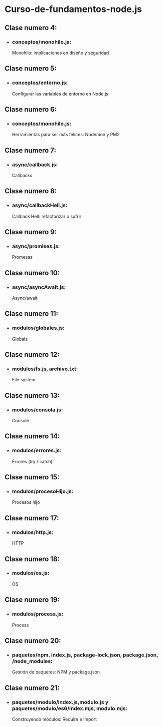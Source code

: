 # Curso-de-fundamentos-node.js

## Clase numero 4:
 - ### conceptos/monohilo.js: 
    Monohilo: implicaciones en diseño y seguridad

## Clase numero 5:
 - ### conceptos/entorno.js: 
    Configurar las variables de entorno en Node.js

## Clase numero 6:
 - ### conceptos/monohilo.js: 
   Herramientas para ser más felices: Nodemon y PM2

## Clase numero 7:
 - ### async/callback.js: 
    Callbacks

## Clase numero 8:
 - ### async/callbackHell.js: 
    Callback Hell: refactorizar o sufrir

## Clase numero 9:
 - ### async/promises.js: 
    Promesas

## Clase numero 10:
 - ### async/asyncAwait.js: 
    Async/await

## Clase numero 11:
 - ### modulos/globales.js: 
    Globals

## Clase numero 12:
 - ### modulos/fs.js, archivo.txt: 
    File system

## Clase numero 13:
 - ### modulos/consola.js: 
    Console

## Clase numero 14:
 - ### modulos/errores.js: 
    Errores (try / catch)

## Clase numero 15:
 - ### modulos/procesoHijo.js: 
    Procesos hijo

## Clase numero 17:
 - ### modulos/http.js: 
    HTTP

## Clase numero 18:
 - ### modulos/os.js: 
    OS

## Clase numero 19:
 - ### modulos/process.js: 
    Process

## Clase numero 20:
 - ### paquetes/npm, index.js, package-lock.json, package.json, /node_modules: 
    Gestión de paquetes: NPM y package.json

## Clase numero 21:
 - ### paquetes/modulo/index.js,modulo.js y  paquetes/modulo/es6/index.mjs, modulo.mjs: 
    Construyendo módulos: Require e Import